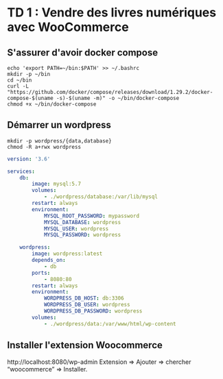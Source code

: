 # TD 1 : Vendre des livres numériques avec WooCommerce

## S'assurer d'avoir docker compose

```shell
echo 'export PATH=~/bin:$PATH' >> ~/.bashrc
mkdir -p ~/bin
cd ~/bin
curl -L "https://github.com/docker/compose/releases/download/1.29.2/docker-compose-$(uname -s)-$(uname -m)" -o ~/bin/docker-compose
chmod +x ~/bin/docker-compose
```

## Démarrer un wordpress

```shell
mkdir -p wordpress/{data,database}
chmod -R a+rwx wordpress
```

```yaml
version: '3.6'

services:
    db:
        image: mysql:5.7
        volumes:
            - ./wordpress/database:/var/lib/mysql
        restart: always
        environment:
            MYSQL_ROOT_PASSWORD: mypassword
            MYSQL_DATABASE: wordpress
            MYSQL_USER: wordpress
            MYSQL_PASSWORD: wordpress

    wordpress:
        image: wordpress:latest
        depends_on:
            - db
        ports:
            - 8080:80
        restart: always
        environment:
            WORDPRESS_DB_HOST: db:3306
            WORDPRESS_DB_USER: wordpress
            WORDPRESS_DB_PASSWORD: wordpress
        volumes:
            - ./wordpress/data:/var/www/html/wp-content
```

## Installer l'extension Woocommerce

http://localhost:8080/wp-admin
Extension ⇒ Ajouter ⇒ chercher “woocommerce” ⇒ Installer.

